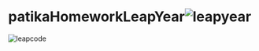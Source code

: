 # patikaHomeworkLeapYear![leapyear](https://user-images.githubusercontent.com/69572868/199177102-c137378f-b764-4d19-83a1-f0b53c50ec3a.png)
![leapcode](https://user-images.githubusercontent.com/69572868/199177112-88b75efe-8b3e-4d05-abfb-679b257c538e.png)
